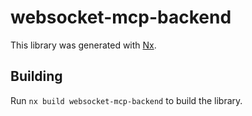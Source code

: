 # websocket-mcp-backend

This library was generated with [Nx](https://nx.dev).

## Building

Run `nx build websocket-mcp-backend` to build the library.
